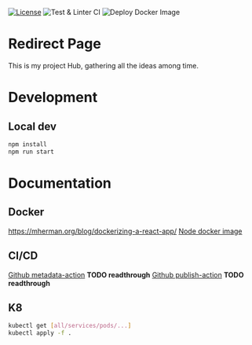 [![License](https://img.shields.io/badge/License-Mozilla%202.0-blue.svg)]([https://opensource.org/licenses/Apache-2.0](https://opensource.org/license/mpl-2-0))
![Test & Linter CI](https://github.com/ymougenel/redirect-webpage/workflows/Test%20&%20Linter/badge.svg)
![Deploy Docker Image](https://github.com/ymougenel/redirect-webpage/workflows/Publish%20Docker%20Image/badge.svg)

# Redirect Page

This is my project Hub, gathering all the ideas among time.

# Development
## Local dev
```bash
npm install
npm run start
```

# Documentation
## Docker
https://mherman.org/blog/dockerizing-a-react-app/
[Node docker image](https://hub.docker.com/_/node)

## CI/CD
[Github metadata-action](https://github.com/docker/metadata-action) **TODO readthrough**
[Github publish-action](https://docs.github.com/en/actions/use-cases-and-examples/publishing-packages/publishing-docker-images) **TODO readthrough**

## K8
```bash 
kubectl get [all/services/pods/...]
kubectl apply -f .
```
